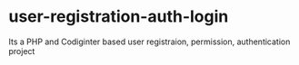 # user-registration-auth-login
Its a PHP and Codiginter based user registraion, permission, authentication project
